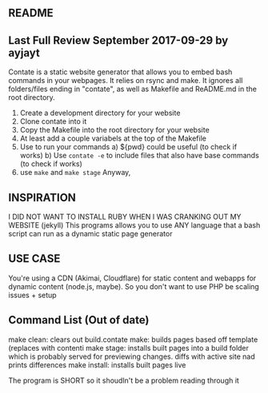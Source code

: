 

README
------
Last Full Review September 2017-09-29 by ayjayt
------

Contate is a static website generator that allows you to embed bash commands in your webpages. It relies on rsync and make.
It ignores all folders/files ending in "contate", as well as Makefile and ReADME.md in the root directory.
1) Create a development directory for your website
2) Clone contate into it
3) Copy the Makefile into the root directory for your website
4) At least add a couple variabels at the top of the Makefile
5) Use <!-- contate:command flag1 flag2 --> to run your commands
	a) ${pwd} could be useful (to check if works)
	b) Use `contate -e` to include files that also have base commands (to check if works)
6) use `make` and `make stage`
Anyway,


INSPIRATION
-----------
I DID NOT WANT TO INSTALL RUBY WHEN I WAS CRANKING OUT MY WEBSITE (jekyll)
This programs allows you to use ANY language that a bash script can run as a dynamic static page generator

USE CASE
--------
You're using a CDN (Akimai, Cloudflare) for static content and webapps for dynamic content (node.js, maybe).
So you don't want to use PHP be scaling issues + setup

Command List (Out of date)
------------
make clean: clears out build.contate
make: builds pages based off template (replaces <!-- content --> with contenti
make stage: installs built pages into a build folder which is probably served for previewing changes. diffs with active site nad prints differences
make install: installs built pages live

The program is SHORT so it shoudln't be a problem reading through it

